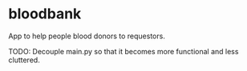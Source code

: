 # bloodbank
App to help people blood donors to requestors.

TODO:
Decouple main.py so that it becomes more functional and less cluttered. 
